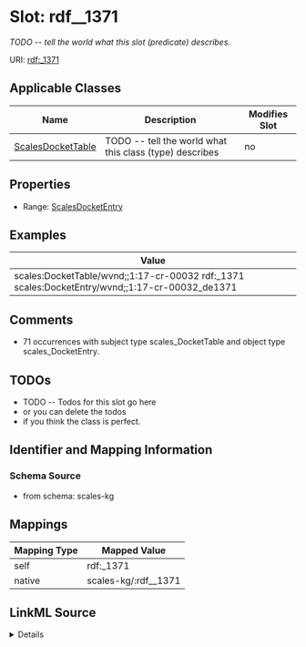 

# Slot: rdf__1371


_TODO -- tell the world what this slot (predicate) describes._





URI: [rdf:_1371](http://www.w3.org/1999/02/22-rdf-syntax-ns#_1371)



<!-- no inheritance hierarchy -->





## Applicable Classes

| Name | Description | Modifies Slot |
| --- | --- | --- |
| [ScalesDocketTable](../classes/ScalesDocketTable.md) | TODO -- tell the world what this class (type) describes |  no  |







## Properties

* Range: [ScalesDocketEntry](../classes/ScalesDocketEntry.md)






## Examples

| Value |
| --- |
| scales:DocketTable/wvnd;;1:17-cr-00032 rdf:_1371 scales:DocketEntry/wvnd;;1:17-cr-00032_de1371 |

## Comments

* 71 occurrences with subject type scales_DocketTable and object type scales_DocketEntry.

## TODOs

* TODO -- Todos for this slot go here
* or you can delete the todos
* if you think the class is perfect.

## Identifier and Mapping Information







### Schema Source


* from schema: scales-kg




## Mappings

| Mapping Type | Mapped Value |
| ---  | ---  |
| self | rdf:_1371 |
| native | scales-kg/:rdf__1371 |




## LinkML Source

<details>
```yaml
name: rdf__1371
description: TODO -- tell the world what this slot (predicate) describes.
todos:
- TODO -- Todos for this slot go here
- or you can delete the todos
- if you think the class is perfect.
comments:
- 71 occurrences with subject type scales_DocketTable and object type scales_DocketEntry.
examples:
- value: scales:DocketTable/wvnd;;1:17-cr-00032 rdf:_1371 scales:DocketEntry/wvnd;;1:17-cr-00032_de1371
from_schema: scales-kg
rank: 1000
slot_uri: rdf:_1371
alias: rdf__1371
domain_of:
- scales_DocketTable
range: scales_DocketEntry

```
</details>